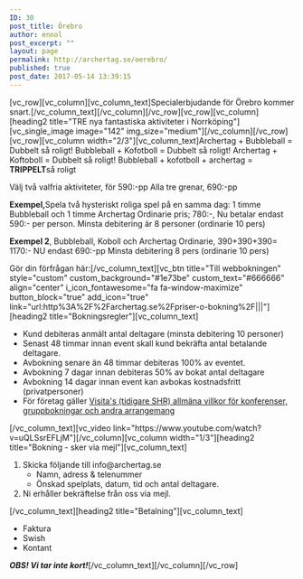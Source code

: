 ```yaml
---
ID: 30
post_title: Örebro
author: ennol
post_excerpt: ""
layout: page
permalink: http://archertag.se/oerebro/
published: true
post_date: 2017-05-14 13:39:15
---
```

[vc_row][vc_column][vc_column_text]Specialerbjudande för Örebro kommer snart.[/vc_column_text][/vc_column][/vc_row][vc_row][vc_column][heading2 title="TRE nya fantastiska aktiviteter i Norrköping"][vc_single_image image="142" img_size="medium"][/vc_column][/vc_row][vc_row][vc_column width="2/3"][vc_column_text]Archertag + Bubbleball = Dubbelt så roligt!
Bubbleball + Kofotboll = Dubbelt så roligt!
Archertag + Koftoboll = Dubbelt så roligt!
Bubbleball + kofotboll + archertag = <strong>TRIPPELT</strong>så roligt

Välj två valfria aktiviteter, för 590:-pp
Alla tre grenar, 690:-pp

<strong>Exempel,</strong>Spela två hysteriskt roliga spel på en samma dag:
1 timme Bubbleball och 1 timme Archertag
Ordinarie pris; 780:-, Nu betalar endast 590:- per person.
Minsta debitering är 8 personer (ordinarie 10 pers)

<strong>Exempel 2</strong>,
Bubbleball, Koboll och Archertag
Ordinarie, 390+390+390= 1170:-
NU endast 690:-pp
Minsta debitering 8 pers (ordinarie 10 pers)

Gör din förfrågan här:[/vc_column_text][vc_btn title="Till webbokningen" style="custom" custom_background="#1e73be" custom_text="#666666" align="center" i_icon_fontawesome="fa fa-window-maximize" button_block="true" add_icon="true" link="url:http%3A%2F%2Farchertag.se%2Fpriser-o-bokning%2F|||"][heading2 title="Bokningsregler"][vc_column_text]
<ul>
 	<li>Kund debiteras anmält antal deltagare (minsta debitering 10 personer)</li>
 	<li>Senast 48 timmar innan event skall kund bekräfta antal betalande deltagare.</li>
 	<li>Avbokning senare än 48 timmar debiteras 100% av eventet.</li>
 	<li>Avbokning 7 dagar innan debiteras 50% av bokat antal deltagare</li>
 	<li>Avbokning 14 dagar innan event kan avbokas kostnadsfritt (privatpersoner)</li>
 	<li>För företag gäller <a href="http://www.visita.se/globalassets/mitt-foretag/bokningsregler/allmanna-villkor141101_konferenser_gruppbokningar.pdf" target="_blank" rel="noopener">Visita's (tidigare SHR) allmäna villkor för konferenser, gruppbokningar och andra arrangemang</a></li>
</ul>
[/vc_column_text][vc_video link="https://www.youtube.com/watch?v=uQLSsrEFLjM"][/vc_column][vc_column width="1/3"][heading2 title="Bokning - sker via mejl"][vc_column_text]
<ol>
 	<li>Skicka följande till info@archertag.se
<ul>
 	<li>Namn, adress &amp; telenummer</li>
 	<li>Önskad spelplats, datum, tid och antal deltagare.</li>
</ul>
</li>
 	<li>Ni erhåller bekräftelse från oss via mejl.</li>
</ol>
[/vc_column_text][heading2 title="Betalning"][vc_column_text]
<ul>
 	<li>Faktura</li>
 	<li>Swish</li>
 	<li>Kontant​</li>
</ul>
<strong><em>OBS! Vi tar inte kort!</em></strong>[/vc_column_text][/vc_column][/vc_row]